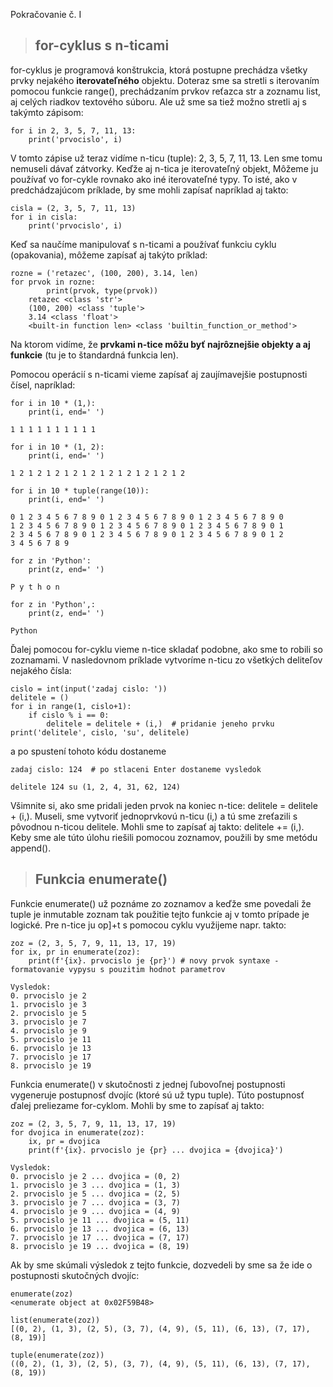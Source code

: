 Pokračovanie č. I

> ## for-cyklus s n-ticami
for-cyklus je programová konštrukcia, ktorá postupne prechádza všetky prvky nejakého **iterovateľného** objektu. Doteraz sme sa stretli s iterovaním pomocou funkcie range(), prechádzaním prvkov reťazca str a zoznamu list, aj celých riadkov textového súboru. Ale už sme sa tiež možno stretli aj s takýmto zápisom:
~~~
for i in 2, 3, 5, 7, 11, 13:
    print('prvocislo', i)
~~~
V tomto zápise už teraz vidíme n-ticu (tuple): 2, 3, 5, 7, 11, 13. Len sme tomu nemuseli dávať zátvorky. Keďže aj n-tica je iterovateľný objekt, Môžeme ju používať vo for-cykle rovnako ako iné iterovateľné typy. To isté, ako v predchádzajúcom príklade, by sme mohli zapísať napríklad aj takto:
~~~
cisla = (2, 3, 5, 7, 11, 13)
for i in cisla:
    print('prvocislo', i)
~~~
Keď sa naučíme manipulovať s n-ticami a používať funkciu cyklu (opakovania), môžeme zapísať aj takýto príklad:
~~~
rozne = ('retazec', (100, 200), 3.14, len)
for prvok in rozne:
        print(prvok, type(prvok))
    retazec <class 'str'>
    (100, 200) <class 'tuple'>
    3.14 <class 'float'>
    <built-in function len> <class 'builtin_function_or_method'>
~~~
Na ktorom vidíme, že **prvkami n-tice môžu byť najrôznejšie objekty a aj funkcie** (tu je to štandardná funkcia len).

Pomocou operácií s n-ticami vieme zapísať aj zaujímavejšie postupnosti čísel, napríklad:
~~~
for i in 10 * (1,):
    print(i, end=' ')

1 1 1 1 1 1 1 1 1 1

for i in 10 * (1, 2):
    print(i, end=' ')

1 2 1 2 1 2 1 2 1 2 1 2 1 2 1 2 1 2 1 2

for i in 10 * tuple(range(10)):
    print(i, end=' ')

0 1 2 3 4 5 6 7 8 9 0 1 2 3 4 5 6 7 8 9 0 1 2 3 4 5 6 7 8 9 0
1 2 3 4 5 6 7 8 9 0 1 2 3 4 5 6 7 8 9 0 1 2 3 4 5 6 7 8 9 0 1
2 3 4 5 6 7 8 9 0 1 2 3 4 5 6 7 8 9 0 1 2 3 4 5 6 7 8 9 0 1 2
3 4 5 6 7 8 9

for z in 'Python':
    print(z, end=' ')

P y t h o n

for z in 'Python',:
    print(z, end=' ')

Python
~~~
Ďalej pomocou for-cyklu vieme n-tice skladať podobne, ako sme to robili so zoznamami. V nasledovnom príklade vytvoríme n-ticu zo všetkých deliteľov nejakého čísla:
~~~
cislo = int(input('zadaj cislo: '))
delitele = ()
for i in range(1, cislo+1):
    if cislo % i == 0:
        delitele = delitele + (i,)  # pridanie jeneho prvku
print('delitele', cislo, 'su', delitele)
~~~
a po spustení tohoto kódu dostaneme
~~~
zadaj cislo: 124  # po stlaceni Enter dostaneme vysledok

delitele 124 su (1, 2, 4, 31, 62, 124)
~~~
Všimnite si, ako sme pridali jeden prvok na koniec n-tice: delitele = delitele + (i,). Museli, sme vytvoriť jednoprvkovú n-ticu (i,) a tú sme zreťazili s pôvodnou n-ticou delitele. Mohli sme to zapísať aj takto: delitele += (i,). Keby sme ale túto úlohu riešili pomocou zoznamov, použili by sme metódu append().

> ## Funkcia enumerate()
Funkcie enumerate() už poznáme zo zoznamov a keďže sme povedali že tuple je inmutable zoznam tak použitie tejto funkcie aj v tomto prípade je logické. Pre n-tice ju op]+t s pomocou cyklu využijeme napr. takto:
~~~
zoz = (2, 3, 5, 7, 9, 11, 13, 17, 19)
for ix, pr in enumerate(zoz):
    print(f'{ix}. prvocislo je {pr}') # novy prvok syntaxe - formatovanie vypysu s pouzitim hodnot parametrov

Vysledok:
0. prvocislo je 2
1. prvocislo je 3
2. prvocislo je 5
3. prvocislo je 7
4. prvocislo je 9
5. prvocislo je 11
6. prvocislo je 13
7. prvocislo je 17
8. prvocislo je 19
~~~
Funkcia enumerate() v skutočnosti z jednej ľubovoľnej postupnosti vygeneruje postupnosť dvojíc (ktoré sú už typu tuple). Túto postupnosť ďalej preliezame for-cyklom. Mohli by sme to zapísať aj takto:
~~~
zoz = (2, 3, 5, 7, 9, 11, 13, 17, 19)
for dvojica in enumerate(zoz):
    ix, pr = dvojica
    print(f'{ix}. prvocislo je {pr} ... dvojica = {dvojica}')

Vysledok:   
0. prvocislo je 2 ... dvojica = (0, 2)
1. prvocislo je 3 ... dvojica = (1, 3)
2. prvocislo je 5 ... dvojica = (2, 5)
3. prvocislo je 7 ... dvojica = (3, 7)
4. prvocislo je 9 ... dvojica = (4, 9)
5. prvocislo je 11 ... dvojica = (5, 11)
6. prvocislo je 13 ... dvojica = (6, 13)
7. prvocislo je 17 ... dvojica = (7, 17)
8. prvocislo je 19 ... dvojica = (8, 19) 
~~~
Ak by sme skúmali výsledok z tejto funkcie, dozvedeli by sme sa že ide o postupnosti skutočných dvojíc:
~~~
enumerate(zoz)
<enumerate object at 0x02F59B48>

list(enumerate(zoz))
[(0, 2), (1, 3), (2, 5), (3, 7), (4, 9), (5, 11), (6, 13), (7, 17), (8, 19)]

tuple(enumerate(zoz))
((0, 2), (1, 3), (2, 5), (3, 7), (4, 9), (5, 11), (6, 13), (7, 17), (8, 19))
~~~

